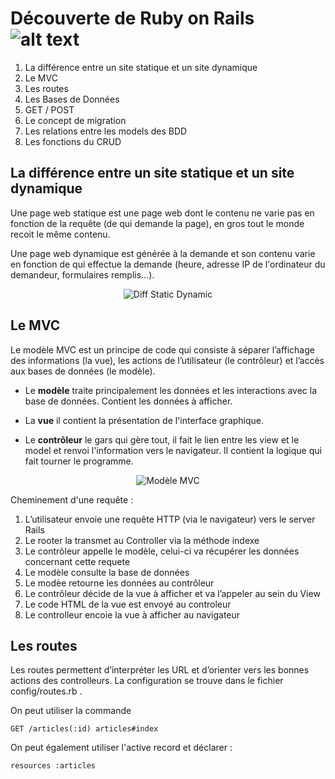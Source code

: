 # Découverte de Ruby on Rails ![alt text][logo]

1. La différence entre un site statique et un site dynamique
2. Le MVC
3. Les routes
4. Les Bases de Données
5. GET / POST
6. Le concept de migration
7. Les relations entre les models des BDD
8. Les fonctions du CRUD

## La différence entre un site statique et un site dynamique
Une page web statique est une page web dont le contenu ne varie pas en fonction de la requête (de qui demande la page), en gros tout le monde recoit le même contenu.

Une page web dynamique est générée à la demande et son contenu varie en fonction de qui effectue la demande (heure, adresse IP de l'ordinateur du demandeur, formulaires remplis...).

<p align="center">

<img src="https://www.pluralsight.com/content/pluralsight/en/blog/creative-professional/sta/static-dynamic-websites-theres-difference/_jcr_content/main/hero_blog_block/image-res.img.jpg/1446605940972.jpg" alt="Diff Static Dynamic" target="_blank">

</p>

## Le MVC
Le modèle MVC est un principe de code qui consiste à séparer l’affichage des informations (la vue), les actions de l’utilisateur (le contrôleur) et l’accès aux bases de données (le modèle).

+ Le **modèle** traite principalement les données et les interactions avec la base de données. Contient les données à afficher.

+ La **vue** il contient la présentation de l'interface graphique.

+ Le **contrôleur** le gars qui gère tout, il fait le lien entre les view et le model et renvoi l'information vers le navigateur. Il contient la logique qui fait tourner le programme.

<p align="center">

<img src="http://french.railstutorial.org/images/figures/mvc_detailed-full.png" alt="Modèle MVC" target="_blank">

</p>

Cheminement d'une requête :
1. L’utilisateur envoie une requête HTTP (via le navigateur) vers le server Rails
2. Le rooter la transmet au Controller via la méthode indexe
3. Le contrôleur appelle le modèle, celui-ci va récupérer les données concernant cette requete
4. Le modèle consulte la base de données 
5. Le modèe retourne les données au contrôleur
6. Le contrôleur décide de la vue à afficher et va l’appeler au sein du View
7. Le code HTML de la vue est envoyé au controleur 
8. Le controlleur encoie la vue à afficher au navigateur

## Les routes
Les routes permettent d’interpréter les URL et d’orienter vers les bonnes actions des controlleurs. La configuration se trouve dans le fichier config/routes.rb .

On peut utiliser la commande 

    GET /articles(:id) articles#index

On peut également utiliser l'active record et déclarer : 

    resources :articles

[logo]: https://upload.wikimedia.org/wikipedia/commons/thumb/6/62/Ruby_On_Rails_Logo.svg/200px-Ruby_On_Rails_Logo.svg.png
